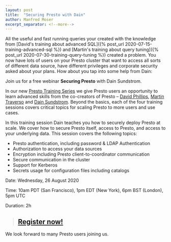 ```yaml
---
layout: post
title:  "Securing Presto with Dain"
author: Manfred Moser
excerpt_separator: <!--more-->
---
```


All the useful and fast running queries your created with the knowledge from
[David's training about advanced SQL]({% post_url
2020-07-15-training-advanced-sql %}) and [Martin's training about query
tuning]({% post_url 2020-07-30-training-query-tuning %}) created a problem. You
now have lots of users on your Presto cluster that want to access all sorts of
different data source, have different privileges and corporate security asked
about your plans. How about you tap into some help from Dain:

Join us for a free webinar **Securing Presto** with Dain Sundstrom.

<!--more-->

In our new [Presto Training Series](https://bit.ly/2NO26Cm) we give Presto users
an opportunity to learn advanced skills from the co-creators of Presto –
[David Phillips](https://github.com/electrum), 
[Martin Traverso](https://github.com/martint) and 
[Dain Sundstrom](https://github.com/dain). Beyond the basics, each of the four 
training sessions covers critical topics for scaling Presto to more users and
use cases. 

In this training session Dain teaches you how to securely deploy Presto at
scale. We cover how to secure Presto itself, access to Presto, and access to
your underlying data. This session covers the following topics:

* Presto authentication, including password & LDAP Authentication
* Authorization to access your data sources
* Encryption including Presto client-to-coordinator communication
* Secure communication in the cluster
* Support for Kerberos
* Secrets usage for configuration files including catalogs 

Date: Wednesday, 26 August 2020

Time: 10am PDT (San Francisco), 1pm EDT (New York), 6pm BST (London), 5pm UTC

Duration: 2h

> ## [Register now!](https://bit.ly/3ioQu7c)

We look forward to many Presto users joining us.
